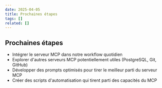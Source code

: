 ```yaml
---
date: 2025-04-05
title: Prochaines étapes
tags: []
related: []
---
```


## Prochaines étapes
- Intégrer le serveur MCP dans notre workflow quotidien
- Explorer d'autres serveurs MCP potentiellement utiles (PostgreSQL, Git, GitHub)
- Développer des prompts optimisés pour tirer le meilleur parti du serveur MCP
- Créer des scripts d'automatisation qui tirent parti des capacités du MCP

